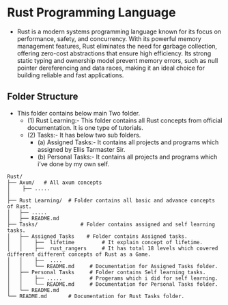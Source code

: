 # Rust Programming Language
 - Rust is a modern systems programming language known for its focus on performance, safety, and concurrency. With its powerful memory management  features, Rust eliminates the need for garbage collection, offering zero-cost abstractions that ensure high efficiency. Its strong static typing and ownership model prevent memory errors, such as null pointer dereferencing and data races, making it an ideal choice for building reliable and fast applications.

 
## Folder Structure

 - This folder contains below main Two folder.
   - (1) Rust Learning:- This folder contains all Rust concepts from official documentation. It is one type of tutorials.
   - (2) Tasks:- It has below two sub folders.
       - (a) Assigned Tasks:- It contains all projects and programs which assigned by Ellis Tarmaster Sir.
       - (b) Personal Tasks:- It contains all projects and programs which i've done by my own self.
       
```
Rust/
├── Axum/   # All axum concepts
│    ├── .....
│
├── Rust Learning/  # Folder contains all basic and advance concepts of Rust.
│   ├── .....
│   ├── README.md
├── Tasks/              # Folder contains assigned and self learning tasks.
│   ├── Assigned Tasks    # Folder contains Assigned tasks.                 
│   │    ├──  lifetime         # It explain concept of lifetime.
│   │    ├──  rust_rangers     # It has total 18 levels which covered different different concepts of Rust as a Game.
│   │    ├──  ....            
│   │    └── README.md     # Documentation for Assigned Tasks folder. 
│   ├── Personal Tasks     # Folder contains Self learning tasks.         
│   │    ├── .....         # Progerams which i did for self learning.
│   │    └── README.md     # Documentation for Personal Tasks folder.
│   └── README.md 
└── README.md       # Documentation for Rust Tasks folder.                            
```

